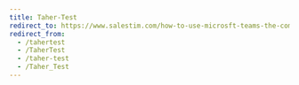```yaml
---
title: Taher-Test
redirect_to: https://www.salestim.com/how-to-use-microsft-teams-the-complete-list-of-30-use-cases/
redirect_from:
  - /tahertest
  - /TaherTest
  - /taher-test
  - /Taher_Test
---
```

